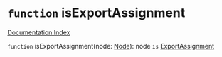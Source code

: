 # `function` isExportAssignment

[Documentation Index](../README.md)

`function` isExportAssignment(node: [Node](../private.interface.Node/README.md)): node `is` [ExportAssignment](../private.interface.ExportAssignment/README.md)